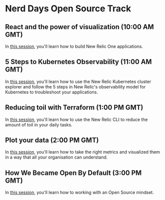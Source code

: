 # Nerd Days Open Source Track

## React and the power of visualization (10:00 AM GMT)

In [this session](building-applications/README.md), you'll learn how to build New Relic One applications.

## 5 Steps to Kubernetes Observability (11:00 AM GMT)

In [this session](kubernetes-101/README.md), you'll learn how to use the New Relic Kubernetes cluster explorer and follow the 5 steps in New Relic's observability model for Kubernetes to troubleshoot your applications.

## Reducing toil with Terraform (1:00 PM GMT)

In [this session](reducing-toil-with-terraform/README.md), you'll learn how to use the New Relic CLI to reduce the amount of toil in your daily tasks.

## Plot your data (2:00 PM GMT)

In [this session](plot-your-data/README.md), you'll learn how to take the right metrics and visualized them in a way that all your organisation can understand.

## How We Became Open By Default (3:00 PM GMT)

In [this session](open-by-default/README.md), you'll learn how to working with an Open Source mindset.